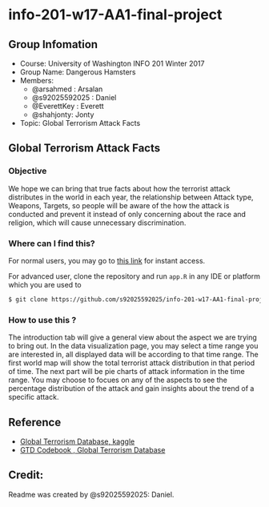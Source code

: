 # info-201-w17-AA1-final-project

## Group Infomation

* Course: University of Washington INFO 201 Winter 2017
* Group Name: Dangerous Hamsters
* Members: 
    - @arsahmed : Arsalan
    - @s92025592025 : Daniel
    - @EverettKey : Everett
    - @shahjonty: Jonty
* Topic: Global Terrorism Attack Facts

## Global Terrorism Attack Facts
### Objective

We hope we can bring that true facts about how the terrorist attack distributes in the world in each year, the relationship between Attack type, Weapons, Targets, so people will be aware of the how the attack is conducted and prevent it instead of only concerning about the race and religion, which will cause unnecessary discrimination.

### Where can I find this?

For normal users, you may go to [this link](https://s92025592025.shinyapps.io/info-201-w17-aa1-final-project/) for instant access.

For advanced user, clone the repository and run `app.R` in any IDE or platform which you are used to
```bash
$ git clone https://github.com/s92025592025/info-201-w17-AA1-final-project.git
```

### How to use this ?

The introduction tab will give a general view about the aspect we are trying to bring out. In the data visualization page, you may select a time range you are interested in, all displayed data will be according to that time range. The first world map will show the total terrorist attack distribution in that period of time. The next part will be pie charts of attack information in the time range. You may choose to focues on any of the aspects to see the percentage distribution of the attack and gain insights about the trend of a specific attack.

## Reference

* [Global Terrorism Database, kaggle](https://www.kaggle.com/START-UMD/gtd)
* [GTD Codebook , Global Terrorism Database](https://www.start.umd.edu/gtd/downloads/Codebook.pdf)


## Credit:
Readme was created by @s92025592025: Daniel.
